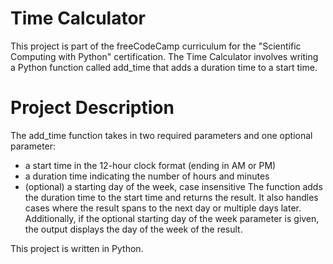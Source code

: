 # Time Calculator

This project is part of the freeCodeCamp curriculum for the "Scientific Computing with Python" certification. The Time Calculator involves writing a Python function called add_time that adds a duration time to a start time.

# Project Description

The add_time function takes in two required parameters and one optional parameter:

- a start time in the 12-hour clock format (ending in AM or PM)
- a duration time indicating the number of hours and minutes
- (optional) a starting day of the week, case insensitive
The function adds the duration time to the start time and returns the result. It also handles cases where the result spans to the next day or multiple days later. Additionally, if the optional starting day of the week parameter is given, the output displays the day of the week of the result.

This project is written in Python.
